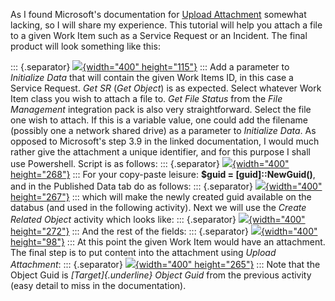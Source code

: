 ﻿As I found Microsoft\'s documentation for [Upload
Attachment](http://technet.microsoft.com/en-us/library/hh549280.aspx) somewhat
lacking, so I will share my experience. This tutorial will help you
attach a file to a given Work Item such as a Service Request or an
Incident.
The final product will look something like this:

::: {.separator}
[![](//2.bp.blogspot.com/-PscZpKfIUOc/UWSLCaJqQgI/AAAAAAAACHw/r0zWkuwzb0k/s400/orch01.png){width="400"
height="115"}](//2.bp.blogspot.com/-PscZpKfIUOc/UWSLCaJqQgI/AAAAAAAACHw/r0zWkuwzb0k/s1600/orch01.png)
:::
Add a parameter to *Initialize Data* that will contain the given Work
Items ID, in this case a Service Request.
*Get SR* (*Get Object*) is as expected. Select whatever Work Item class
you wish to attach a file to.
*Get File Status* from the *File Management* integration pack is also
very straightforward. Select the file one wish to attach. If this is a
variable value, one could add the filename (possibly one a network
shared drive) as a parameter to *Initialize Data*.
As opposed to Microsoft\'s step 3.9 in the linked documentation, I would
much rather give the attachment a unique identifier, and for this
purpose I shall use Powershell. Script is as follows:
::: {.separator}
[![](//3.bp.blogspot.com/-gQVSDNKa4aA/UWSNCtVbbmI/AAAAAAAACH4/TMQZiTGX8FM/s400/orch02.png){width="400"
height="268"}](//3.bp.blogspot.com/-gQVSDNKa4aA/UWSNCtVbbmI/AAAAAAAACH4/TMQZiTGX8FM/s1600/orch02.png)
:::
For your copy-paste leisure: **\$guid = \[guid\]::NewGuid()**, and in
the Published Data tab do as follows:
::: {.separator}
[![](//4.bp.blogspot.com/-lEJ-adVI6cQ/UWSNuE6oLhI/AAAAAAAACIA/rX6ZzJF_htQ/s400/orch3.png){width="400"
height="267"}](//4.bp.blogspot.com/-lEJ-adVI6cQ/UWSNuE6oLhI/AAAAAAAACIA/rX6ZzJF_htQ/s1600/orch3.png)
:::
which will make the newly created guid available on the databus (and
used in the following activity).
Next we will use the *Create Related Object* activity which looks like:
::: {.separator}
[![](//4.bp.blogspot.com/-i2RrcP8vqZY/UWSOWRDlWiI/AAAAAAAACII/AfMpktc87k8/s400/orch04.png){width="400"
height="272"}](//4.bp.blogspot.com/-i2RrcP8vqZY/UWSOWRDlWiI/AAAAAAAACII/AfMpktc87k8/s1600/orch04.png)
:::
And the rest of the fields:
::: {.separator}
[![](//4.bp.blogspot.com/-GXG6H_pPwgk/UWSOj6SGAXI/AAAAAAAACIQ/rrRAtJgNxgg/s400/orch05.png){width="400"
height="98"}](//4.bp.blogspot.com/-GXG6H_pPwgk/UWSOj6SGAXI/AAAAAAAACIQ/rrRAtJgNxgg/s1600/orch05.png)
:::
At this point the given Work Item would have an attachment. The final
step is to put content into the attachment using *Upload Attachment*:
::: {.separator}
[![](//4.bp.blogspot.com/-iR8iEoQTPiE/UWSO-4ABbHI/AAAAAAAACIY/2B0mjDRLxY8/s400/orch06.png){width="400"
height="265"}](//4.bp.blogspot.com/-iR8iEoQTPiE/UWSO-4ABbHI/AAAAAAAACIY/2B0mjDRLxY8/s1600/orch06.png)
:::
Note that the Object Guid is *[Target]{.underline} Object Guid* from the
previous activity (easy detail to miss in the documentation).
```
```
